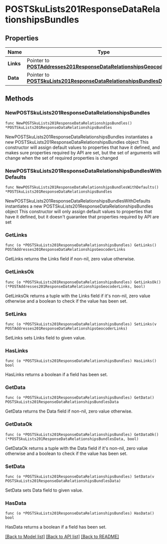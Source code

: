 # POSTSkuLists201ResponseDataRelationshipsBundles

## Properties

Name | Type | Description | Notes
------------ | ------------- | ------------- | -------------
**Links** | Pointer to [**POSTAddresses201ResponseDataRelationshipsGeocoderLinks**](POSTAddresses201ResponseDataRelationshipsGeocoderLinks.md) |  | [optional] 
**Data** | Pointer to [**POSTSkuLists201ResponseDataRelationshipsBundlesData**](POSTSkuLists201ResponseDataRelationshipsBundlesData.md) |  | [optional] 

## Methods

### NewPOSTSkuLists201ResponseDataRelationshipsBundles

`func NewPOSTSkuLists201ResponseDataRelationshipsBundles() *POSTSkuLists201ResponseDataRelationshipsBundles`

NewPOSTSkuLists201ResponseDataRelationshipsBundles instantiates a new POSTSkuLists201ResponseDataRelationshipsBundles object
This constructor will assign default values to properties that have it defined,
and makes sure properties required by API are set, but the set of arguments
will change when the set of required properties is changed

### NewPOSTSkuLists201ResponseDataRelationshipsBundlesWithDefaults

`func NewPOSTSkuLists201ResponseDataRelationshipsBundlesWithDefaults() *POSTSkuLists201ResponseDataRelationshipsBundles`

NewPOSTSkuLists201ResponseDataRelationshipsBundlesWithDefaults instantiates a new POSTSkuLists201ResponseDataRelationshipsBundles object
This constructor will only assign default values to properties that have it defined,
but it doesn't guarantee that properties required by API are set

### GetLinks

`func (o *POSTSkuLists201ResponseDataRelationshipsBundles) GetLinks() POSTAddresses201ResponseDataRelationshipsGeocoderLinks`

GetLinks returns the Links field if non-nil, zero value otherwise.

### GetLinksOk

`func (o *POSTSkuLists201ResponseDataRelationshipsBundles) GetLinksOk() (*POSTAddresses201ResponseDataRelationshipsGeocoderLinks, bool)`

GetLinksOk returns a tuple with the Links field if it's non-nil, zero value otherwise
and a boolean to check if the value has been set.

### SetLinks

`func (o *POSTSkuLists201ResponseDataRelationshipsBundles) SetLinks(v POSTAddresses201ResponseDataRelationshipsGeocoderLinks)`

SetLinks sets Links field to given value.

### HasLinks

`func (o *POSTSkuLists201ResponseDataRelationshipsBundles) HasLinks() bool`

HasLinks returns a boolean if a field has been set.

### GetData

`func (o *POSTSkuLists201ResponseDataRelationshipsBundles) GetData() POSTSkuLists201ResponseDataRelationshipsBundlesData`

GetData returns the Data field if non-nil, zero value otherwise.

### GetDataOk

`func (o *POSTSkuLists201ResponseDataRelationshipsBundles) GetDataOk() (*POSTSkuLists201ResponseDataRelationshipsBundlesData, bool)`

GetDataOk returns a tuple with the Data field if it's non-nil, zero value otherwise
and a boolean to check if the value has been set.

### SetData

`func (o *POSTSkuLists201ResponseDataRelationshipsBundles) SetData(v POSTSkuLists201ResponseDataRelationshipsBundlesData)`

SetData sets Data field to given value.

### HasData

`func (o *POSTSkuLists201ResponseDataRelationshipsBundles) HasData() bool`

HasData returns a boolean if a field has been set.


[[Back to Model list]](../README.md#documentation-for-models) [[Back to API list]](../README.md#documentation-for-api-endpoints) [[Back to README]](../README.md)


